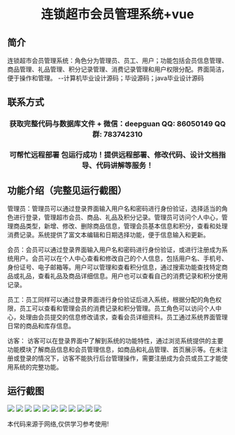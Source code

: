 <p><h1 align="center">连锁超市会员管理系统+vue</h1></p>

## 简介
连锁超市会员管理系统：角色分为管理员、员工、用户；功能包括会员信息管理、商品管理、礼品管理、积分记录管理、消费记录管理和用户权限分配。界面简洁，便于操作和管理。    --计算机毕业设计源码；毕设源码；java毕业设计源码


## 联系方式
<p><h3 align="center">获取完整代码与数据库文件 + 微信：deepguan QQ: 86050149 QQ群: 783742310</h3></p>
<p><h3 align="center">可帮忙远程部署 包运行成功！提供远程部署、修改代码、设计文档指导、代码讲解等服务！</h3></p>

## 功能介绍（完整见运行截图）
管理员：管理员可以通过登录界面输入用户名和密码进行身份验证，选择适当的角色进行登录，管理超市会员、商品、礼品及积分记录。管理员可访问个人中心，管理商品类型，新增、修改、删除商品信息，管理会员基本信息和积分，查看和处理消费记录。系统提供了富文本编辑和日期选择功能，便于信息输入和更新。

会员：会员可以通过登录界面输入用户名和密码进行身份验证，或进行注册成为系统用户。会员可以在个人中心查看和修改自己的个人信息，包括用户名、手机号、身份证号、电子邮箱等。用户可以管理和查看积分信息，通过搜索功能查找特定商品或礼品，查看礼品及商品详细信息。用户也可以查看自己的消费记录和积分使用记录。

员工：员工同样可以通过登录界面进行身份验证后进入系统，根据分配的角色权限，员工可以查看和管理会员的消费记录和积分管理。员工角色可以访问个人中心，处理由会员提交的信息修改请求，查看会员详细资料。员工通过系统界面管理日常的商品和库存信息。

访客： 访客可以在登录界面中了解到系统的功能特性，通过浏览系统提供的主要功能模块了解商品信息和会员管理信息，如商品和礼品管理、首页展示等。在未注册或登录的情况下，访客不能执行后台管理操作，需要注册成为会员或员工才能使用系统的完整功能。


## 运行截图
![](img/001.jpg)
![](img/002.jpg)
![](img/003.jpg)
![](img/004.jpg)
![](img/005.jpg)
![](img/006.jpg)
![](img/007.jpg)
![](img/008.jpg)
![](img/009.jpg)
![](img/010.jpg)
![](img/011.jpg)

<p>本代码来源于网络,仅供学习参考使用!</p>
